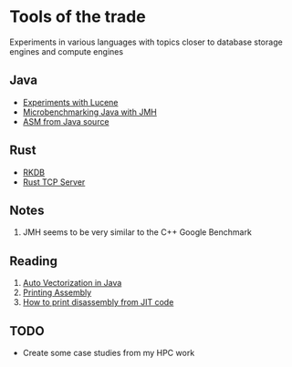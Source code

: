 # Tools of the trade

Experiments in various languages with topics closer to database storage engines and compute engines

## Java

- [Experiments with Lucene](./lucene-exp/README.md)
- [Microbenchmarking Java with JMH](./microbenchexp/README.md)
- [ASM from Java source](./asm-from-java/README.md)

## Rust

- [RKDB](./rkdb/README.md)
- [Rust TCP Server](./rust-protocol-exp/README.md)

## Notes

1. JMH seems to be very similar to the C++ Google Benchmark

## Reading

1. [Auto Vectorization in Java](https://daniel-strecker.com/blog/2020-01-14_auto_vectorization_in_java)
2. [Printing Assembly](https://jpbempel.github.io/2015/12/30/printassembly-output-explained.html)
3. [How to print disassembly from JIT code](https://jpbempel.github.io/2012/10/16/how-to-print-disassembly-from-JIT-code.html)

## TODO

- Create some case studies from my HPC work
